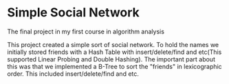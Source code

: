 # Simple Social Network
The final project in my first course in algorithm analysis

This project created a simple sort of social network. To hold the names we initially stored friends with a Hash Table with insert/delete/find and etc(This supported Linear Probing and Double Hashing). The important part about this was that we implemented a B-Tree to sort the "friends" in lexicographic order. This included insert/delete/find and etc. 
